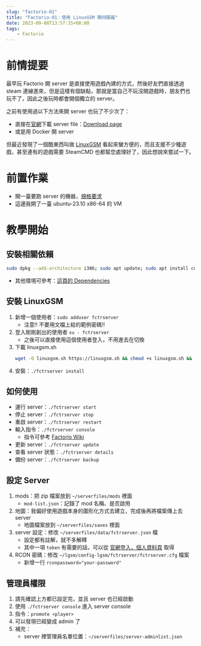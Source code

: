 ```yaml
---
slug: "factorio-01"
title: "Factorio-01：使用 LinuxGSM 開伺服器"
date: 2023-09-08T13:57:15+08:00
tags:
    - Factorio
---
```


# 前情提要
最早玩 Factorio 開 server 是直接使用遊戲內建的方式，然後好友們直接透過 steam 連線進來，但是這樣有個缺點，那就是當自己不玩沒開遊戲時，朋友們也玩不了，因此之後玩時都會開個獨立的 server。

之前有使用過以下方法來開 server 也玩了不少次了：
- 直接在[官網](https://factorio.com/)下載 server file：[Download page](https://factorio.com/download)
- 或是用 Docker 開 server

但最近發現了一個酷東西叫做 [LinuxGSM](https://linuxgsm.com/) 看起來蠻方便的，而且支援不少種遊戲，甚至連有的遊戲需要 SteamCMD 也都幫您處理好了，因此想說來嘗試一下。

# 前置作業
- 開一臺要跑 server 的機器，[規格要求](https://linuxgsm.com/servers/fctrserver/)
- 這邊我開了一臺 ubuntu-23.10 x86-64 的 VM

# 教學開始
## 安裝相關依賴
```bash
sudo dpkg --add-architecture i386; sudo apt update; sudo apt install curl wget file tar bzip2 gzip unzip bsdmainutils python3 util-linux ca-certificates binutils bc jq tmux netcat lib32gcc-s1 lib32stdc++6 xz-utils
```
- 其他環境可參考：[這頁的 Dependencies](https://linuxgsm.com/servers/fctrserver/)

## 安裝 LinuxGSM
1. 新增一個使用者：`sudo adduser fctrserver`
   - 注意!! 不要用文檔上給的範例密碼!!
2. 登入剛剛創出的使用者 `su - fctrserver`
   - 之後可以直接使用這個使用者登入，不用進去在切換
3. 下載 linuxgsm.sh
    ```bash
    wget -O linuxgsm.sh https://linuxgsm.sh && chmod +x linuxgsm.sh && bash linuxgsm.sh fctrserver
    ```
4. 安裝：`./fctrserver install`

## 如何使用
- 運行 server：`./fctrserver start`
- 停止 server：`./fctrserver stop`
- 重啟 server：`./fctrserver restart`
- 輸入指令：`./fctrserver console`
  - 指令可參考 [Factorio Wiki](https://wiki.factorio.com/Console)
- 更新 server：`./fctrserver update`
- 查看 server 狀態：`./fctrserver details`
- 備份 server：`./fctrserver backup`

## 設定 Server
1. mods：把 zip 檔案放到 `~/serverfiles/mods` 裡面
   - `mod-list.json`：記錄了 mod 名稱、是否啟用
2. 地圖：我偏好使用遊戲本身的圖形化方式去建立，完成後再將檔案傳上去 server
   - 地圖檔案放到 `~/serverfiles/saves` 裡面
3. server 設定：修改 `~/serverfiles/data/fctrserver.json` 檔
   - 設定都有註解，就不多解釋
   - 其中一項 `token` 有需要的話，可以從 [官網登入，個人資料頁](https://factorio.com/) 取得
4. RCON 密碼：修改 `~/lgsm/config-lgsm/fctrserver/fctrserver.cfg` 檔案
   - 新增一行 `rconpassword="your-password"`

## 管理員權限
1. 請先確認上方都已設定完，並且 server 也已經啟動
2. 使用 `./fctrserver console` 進入 server console
3. 指令：`promote <player>`
4. 可以發現已經變成 admin 了
5. 補充：
   - server 裡管理員名單位置：`~/serverfiles/server-adminlist.json`

